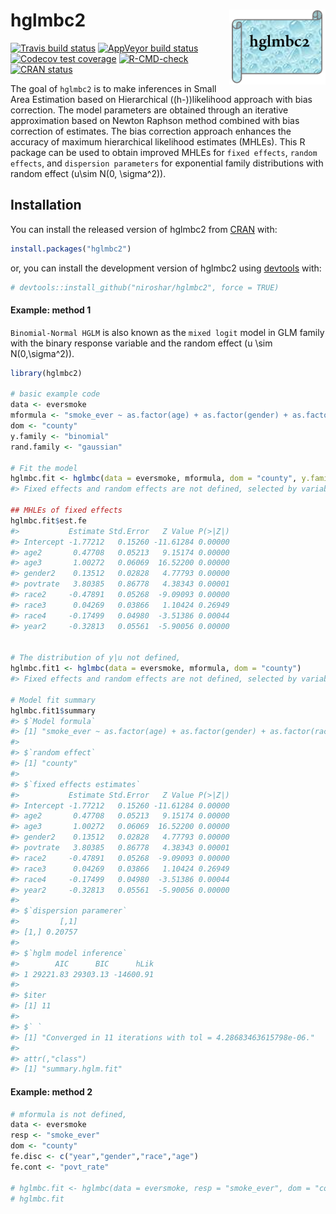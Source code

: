 
<!-- README.md is generated from README.Rmd. Please edit that file -->

# hglmbc2 <img src="man/figures/logohglmbc2.png" align="right" height="120" />

<!-- badges: start -->

[![Travis build
status](https://travis-ci.com/niroshar/hglmbc2.svg?branch=master)](https://travis-ci.com/niroshar/hglmbc2)
[![AppVeyor build
status](https://ci.appveyor.com/api/projects/status/github/niroshar/hglmbc2?branch=master&svg=true)](https://ci.appveyor.com/project/niroshar/hglmbc2)
[![Codecov test
coverage](https://codecov.io/gh/niroshar/hglmbc2/branch/master/graph/badge.svg)](https://codecov.io/gh/niroshar/hglmbc2?branch=master)
[![R-CMD-check](https://github.com/niroshar/hglmbc2/workflows/R-CMD-check/badge.svg)](https://github.com/niroshar/hglmbc2/actions)
[![CRAN
status](https://www.r-pkg.org/badges/version/hglmbc2)](https://CRAN.R-project.org/package=hglmbc2)
<!-- badges: end -->

The goal of `hglmbc2` is to make inferences in Small Area Estimation
based on Hierarchical \((h-)\)likelihood approach with bias correction.
The model parameters are obtained through an iterative approximation
based on Newton Raphson method combined with bias correction of
estimates. The bias correction approach enhances the accuracy of maximum
hierarchical likelihood estimates (MHLEs). This R package can be used to
obtain improved MHLEs for `fixed effects`, `random effects`, and
`dispersion parameters` for exponential family distributions with random
effect \(u\sim N(0, \sigma^2)\).

## Installation

You can install the released version of hglmbc2 from
[CRAN](https://CRAN.R-project.org) with:

``` r
install.packages("hglmbc2")
```

or, you can install the development version of hglmbc2 using
[devtools](https://devtools.r-lib.org/) with:

``` r
# devtools::install_github("niroshar/hglmbc2", force = TRUE)
```

#### Example: method 1

`Binomial-Normal HGLM` is also known as the `mixed logit` model in GLM
family with the binary response variable and the random effect
\(u \sim N(0,\sigma^2)\).

``` r
library(hglmbc2)

# basic example code
data <- eversmoke
mformula <- "smoke_ever ~ as.factor(age) + as.factor(gender) + as.factor(race) + as.factor(year) + povt_rate"
dom <- "county"
y.family <- "binomial"
rand.family <- "gaussian"

# Fit the model
hglmbc.fit <- hglmbc(data = eversmoke, mformula, dom = "county", y.family = "binomial")
#> Fixed effects and random effects are not defined, selected by variable type !!!!

## MHLEs of fixed effects
hglmbc.fit$est.fe
#>           Estimate Std.Error   Z Value P(>|Z|)
#> Intercept -1.77212   0.15260 -11.61284 0.00000
#> age2       0.47708   0.05213   9.15174 0.00000
#> age3       1.00272   0.06069  16.52200 0.00000
#> gender2    0.13512   0.02828   4.77793 0.00000
#> povtrate   3.80385   0.86778   4.38343 0.00001
#> race2     -0.47891   0.05268  -9.09093 0.00000
#> race3      0.04269   0.03866   1.10424 0.26949
#> race4     -0.17499   0.04980  -3.51386 0.00044
#> year2     -0.32813   0.05561  -5.90056 0.00000


# The distribution of y|u not defined,
hglmbc.fit1 <- hglmbc(data = eversmoke, mformula, dom = "county")
#> Fixed effects and random effects are not defined, selected by variable type !!!!

# Model fit summary
hglmbc.fit1$summary
#> $`Model formula`
#> [1] "smoke_ever ~ as.factor(age) + as.factor(gender) + as.factor(race) + as.factor(year) + povt_rate"
#> 
#> $`random effect`
#> [1] "county"
#> 
#> $`fixed effects estimates`
#>           Estimate Std.Error   Z Value P(>|Z|)
#> Intercept -1.77212   0.15260 -11.61284 0.00000
#> age2       0.47708   0.05213   9.15174 0.00000
#> age3       1.00272   0.06069  16.52200 0.00000
#> gender2    0.13512   0.02828   4.77793 0.00000
#> povtrate   3.80385   0.86778   4.38343 0.00001
#> race2     -0.47891   0.05268  -9.09093 0.00000
#> race3      0.04269   0.03866   1.10424 0.26949
#> race4     -0.17499   0.04980  -3.51386 0.00044
#> year2     -0.32813   0.05561  -5.90056 0.00000
#> 
#> $`dispersion paramerer`
#>         [,1]
#> [1,] 0.20757
#> 
#> $`hglm model inference`
#>        AIC      BIC      hLik
#> 1 29221.83 29303.13 -14600.91
#> 
#> $iter
#> [1] 11
#> 
#> $` `
#> [1] "Converged in 11 iterations with tol = 4.28683463615798e-06."
#> 
#> attr(,"class")
#> [1] "summary.hglm.fit"
```

#### Example: method 2

``` r
# mformula is not defined,
data <- eversmoke
resp <- "smoke_ever"
dom <- "county"
fe.disc <- c("year","gender","race","age")
fe.cont <- "povt_rate"

# hglmbc.fit <- hglmbc(data = eversmoke, resp = "smoke_ever", dom = "county",fe.disc = fe.disc,fe.cont = fe.cont, y.family = "binomial")
# hglmbc.fit
```
